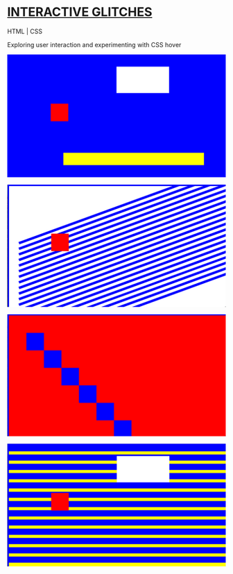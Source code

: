 # [INTERACTIVE GLITCHES](https://abimunoz.github.io/hide-and-reveal/)
HTML | CSS

Exploring user interaction and experimenting with CSS hover

![](assets/1.png?raw=true)

![](assets/2.png?raw=true)

![](assets/3.png?raw=true)

![](assets/4.png?raw=true)
